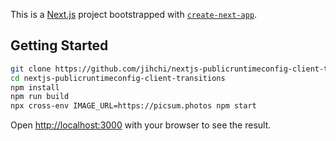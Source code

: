 This is a [Next.js](https://nextjs.org/) project bootstrapped with [`create-next-app`](https://github.com/vercel/next.js/tree/canary/packages/create-next-app).

## Getting Started

```bash
git clone https://github.com/jihchi/nextjs-publicruntimeconfig-client-transitions.git
cd nextjs-publicruntimeconfig-client-transitions
npm install
npm run build
npx cross-env IMAGE_URL=https://picsum.photos npm start
```

Open [http://localhost:3000](http://localhost:3000) with your browser to see the result.

